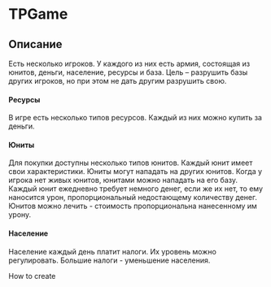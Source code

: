 # TPGame

## Описание
Есть несколько игроков. У каждого из них есть армия, состоящая из юнитов, деньги, население, ресурсы и база. Цель – разрушить базы других игроков, но при этом не дать другим разрушить свою.

#### Ресурсы
В игре есть несколько типов ресурсов. Каждый из них можно купить за деньги.

#### Юниты
Для покупки доступны несколько типов юнитов.  Каждый юнит имеет свои характеристики. Юниты могут нападать на других юнитов. Когда у игрока нет живых юнитов, юнитами можно нападать на его базу. Каждый юнит ежедневно требует немного денег, если же их нет, то ему наносится урон, пропорциональный недостающему количеству денег. Юнитов можно лечить - стоимость пропорциональна нанесенному им урону. 

#### Население
Население каждый день платит налоги. Их уровень можно регулировать. Большие налоги - уменьшение населения.


How to create 
